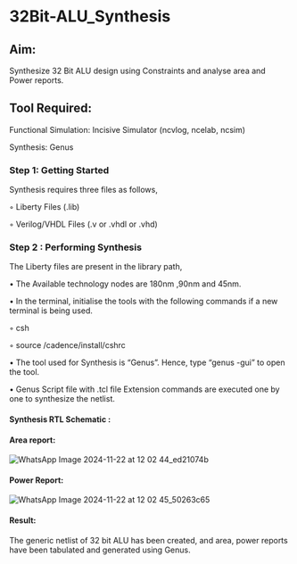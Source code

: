 # 32Bit-ALU_Synthesis

## Aim:

Synthesize 32 Bit ALU design using Constraints and analyse area and Power reports.

## Tool Required:

Functional Simulation: Incisive Simulator (ncvlog, ncelab, ncsim)

Synthesis: Genus

### Step 1: Getting Started

Synthesis requires three files as follows,

◦ Liberty Files (.lib)

◦ Verilog/VHDL Files (.v or .vhdl or .vhd)

### Step 2 : Performing Synthesis

The Liberty files are present in the library path,

• The Available technology nodes are 180nm ,90nm and 45nm.

• In the terminal, initialise the tools with the following commands if a new terminal is being
used.

◦ csh

◦ source /cadence/install/cshrc

• The tool used for Synthesis is “Genus”. Hence, type “genus -gui” to open the tool.

• Genus Script file with .tcl file Extension commands are executed one by one to synthesize the netlist.

#### Synthesis RTL Schematic :

#### Area report:
![WhatsApp Image 2024-11-22 at 12 02 44_ed21074b](https://github.com/user-attachments/assets/fbc6aa8b-6c9a-443e-aab6-1959f164f9be)

#### Power Report:
![WhatsApp Image 2024-11-22 at 12 02 45_50263c65](https://github.com/user-attachments/assets/adfef378-a0e7-460a-a049-5d29284a97fb)

#### Result: 

The generic netlist of 32 bit ALU  has been created, and area, power reports have been tabulated and generated using Genus.
